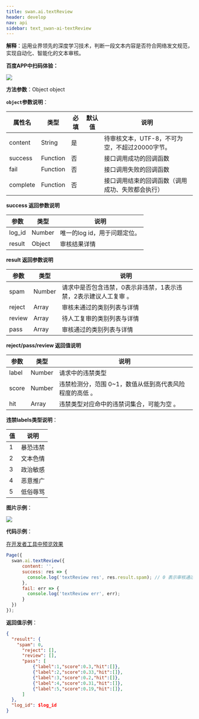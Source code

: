 ```yaml
---
title: swan.ai.textReview
header: develop
nav: api
sidebar: text_swan-ai-textReview
---
```




**解释**：运用业界领先的深度学习技术，判断一段文本内容是否符合网络发文规范，实现自动化、智能化的文本审核。


**百度APP中扫码体验：**

<img src="	https://b.bdstatic.com/miniapp/assets/images/doc_demo/textReview.png"  class="demo-qrcode-image" />

**方法参数**：Object object

**`object`参数说明**：

|属性名 |类型  |必填 | 默认值 |说明|
|---- | ---- | ---- | ----|----|
|content | String | 是  | | 待审核文本，UTF-8，不可为空，不超过20000字节。 |
|success |Function    |否 | |      接口调用成功的回调函数|
|fail |   Function|    否  | |     接口调用失败的回调函数|
|complete  |  Function  |  否   | |    接口调用结束的回调函数（调用成功、失败都会执行）|

**success 返回参数说明**

|参数 | 类型 | 说明  |
|---- | ---- | ---- |
|log_id | Number |唯一的log id，用于问题定位。|
|result| Object| 审核结果详情 |

**result 返回参数说明**

|参数 | 类型 | 说明  |
|---- | ---- | ---- |
| spam  |  Number  |请求中是否包含违禁，0表示非违禁，1表示违禁，2表示建议人工复审 。|
|reject |  Array  | 审核未通过的类别列表与详情 |
|review | Array | 待人工复审的类别列表与详情 |
|pass |  Array  | 审核通过的类别列表与详情 |

**reject/pass/review 返回值说明**

|参数 | 类型 | 说明  |
|---- | ---- | ---- |
|label | Number | 请求中的违禁类型 |
|score | Number | 违禁检测分，范围 0~1，数值从低到高代表风险程度的高低 。|
|hit | Array | 违禁类型对应命中的违禁词集合，可能为空 。|

**违禁labels类型说明**：

|值 | 说明  |
|---- | ---- |
|1 |暴恐违禁|
|2 |文本色情|
|3 |政治敏感|
|4 |恶意推广|
|5 |低俗辱骂|

**图片示例**：

<div class="m-doc-custom-examples">
    <div class="m-doc-custom-examples-correct">
        <img src="https://b.bdstatic.com/miniapp/images/textReview.gif">
    </div>
    <div class="m-doc-custom-examples-correct">
        <img src=" ">
    </div>
    <div class="m-doc-custom-examples-correct">
        <img src=" ">
    </div>     
</div>

**代码示例**：

<a href="swanide://fragment/60faa6b5815bf2dc3b790e8e00aa84c01569387889957" title="在开发者工具中预览效果" target="_self">在开发者工具中预览效果</a>

```js
Page({
  swan.ai.textReview({
      content: '',
      success: res => {
        console.log('textReview res', res.result.spam); // 0 表示审核通过
      },
      fail: err => {
        console.log('textReview err', err);
      }
  })
});
```

**返回值示例**：
```json
{
  "result": {
    "spam": 0,
      "reject": [],
      "review": [],
      "pass": [
          {"label":1,"score":0.3,"hit":[]},
          {"label":2,"score":0.33,"hit":[]},
          {"label":3,"score":0.2,"hit":[]},
          {"label":4,"score":0.31,"hit":[]},
          {"label":5,"score":0.19,"hit":[]},
      ]
  },
  "log_id": $log_id
}
```


